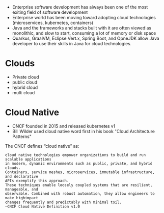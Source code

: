 - Enterprise software development has always been one of the most exiting field of software development
- Enterprise world has been moving toward adopting cloud technologies (microservices, kubernetes, containers)
- Java and the frameworks and stacks built with it are often viewed as monolithic, and slow to start, consuming a lot of memory or disk space
- Quarkus, GraalVM, Eclipse Vert.x, Spring Boot, and OpneJDK allow Java developer to use their skills in Java for cloud technologies.

# Clouds
- Private cloud
- public cloud
- hybrid cloud
- multi cloud

# Cloud Native
- CNCF founded in 2015 and released kubernetes v1
- Bill Wilder used cloud native word first in his book "Cloud Architecture Patterns"

The CNCF defines “cloud native” as:
```
cloud native technologies empower organizations to build and run scalable applications
in modern, dynamic environments such as public, private, and hybrid clouds.
Containers, service meshes, microservices, immutable infrastructure, and declarative
APIs exemplify this approach.
These techniques enable loosely coupled systems that are resilient, manageable, and
observable. Combined with robust automation, they allow engineers to make highimpact
changes frequently and predictably with minimal toil.
—CNCF Cloud Native Definition v1.0
```
